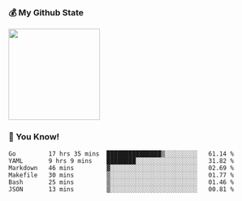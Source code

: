 ### :moneybag: My Github State

<img height="180em" src="https://github-readme-stats.vercel.app/api?username=G-Asura&show_icons=true&hide_border=true&count_private=true&include_all_commits=true" />

### :pill: You Know!
<!--START_SECTION:waka-->

```text
Go         17 hrs 35 mins  ███████████████▒░░░░░░░░░   61.14 %
YAML       9 hrs 9 mins    ████████░░░░░░░░░░░░░░░░░   31.82 %
Markdown   46 mins         ▓░░░░░░░░░░░░░░░░░░░░░░░░   02.69 %
Makefile   30 mins         ▒░░░░░░░░░░░░░░░░░░░░░░░░   01.77 %
Bash       25 mins         ▒░░░░░░░░░░░░░░░░░░░░░░░░   01.46 %
JSON       13 mins         ▒░░░░░░░░░░░░░░░░░░░░░░░░   00.81 %
```

<!--END_SECTION:waka-->

<!--
**G-Asura/G-Asura** is a ✨ _special_ ✨ repository because its `README.md` (this file) appears on your GitHub profile.

Here are some ideas to get you started:

- 🔭 I’m currently working on ...
- 🌱 I’m currently learning ...
- 👯 I’m looking to collaborate on ...
- 🤔 I’m looking for help with ...
- 💬 Ask me about ...
- 📫 How to reach me: ...
- 😄 Pronouns: ...
- ⚡ Fun fact: ...
-->
